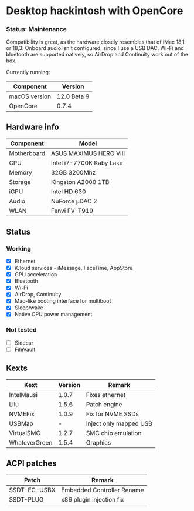 # Desktop hackintosh with OpenCore

### Status: Maintenance

Compatibility is great, as the hardware closely resembles that of iMac 18,1 or 18,3. Onboard audio isn't configured, since I use a USB DAC. Wi-Fi and bluetooth are supported natively, so AirDrop and Continuity work out of the box.

Currently running:

| Component     | Version     |
| ------------- | ----------- |
| macOS version | 12.0 Beta 9 |
| OpenCore      | 0.7.4       |

## Hardware info

| Component   | Model                    |
| ----------- | ------------------------ |
| Motherboard | ASUS MAXIMUS HERO VIII   |
| CPU         | Intel i7-7700K Kaby Lake |
| Memory      | 32GB 3200Mhz             |
| Storage     | Kingston A2000 1TB       |
| iGPU        | Intel HD 630             |
| Audio       | NuForce µDAC 2           |
| WLAN        | Fenvi FV-T919            |

## Status

### Working

- [x] Ethernet
- [x] iCloud services - iMessage, FaceTime, AppStore
- [x] GPU acceleration
- [x] Bluetooth
- [x] Wi-Fi
- [x] AirDrop, Continuity
- [x] Mac-like booting interface for multiboot
- [x] Sleep/wake
- [x] Native CPU power management

### Not tested

- [ ] Sidecar
- [ ] FileVault

## Kexts

| Kext          | Version | Remark                 |
| ------------- | ------- | ---------------------- |
| IntelMausi    | 1.0.7   | Fixes ethernet         |
| Lilu          | 1.5.6   | Patch engine           |
| NVMEFix       | 1.0.9   | Fix for NVME SSDs      |
| USBMap        | -       | Inject only mapped USB |
| VirtualSMC    | 1.2.7   | SMC chip emulation     |
| WhateverGreen | 1.5.4   | Graphics               |

## ACPI patches

| Patch        | Remark                     |
| ------------ | -------------------------- |
| SSDT-EC-USBX | Embedded Controller Rename |
| SSDT-PLUG    | x86 plugin injection fix   |
